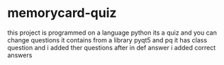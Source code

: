 # memorycard-quiz
this project is programmed on a language python its a quiz and you can change questions it contains from a library pyqt5 and pq it has class question and i added ther questions after in def answer i added correct answers 

